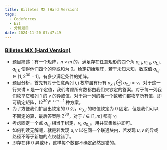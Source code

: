 ```yaml
---
title: Billetes MX (Hard Version)
tags:
  - Codeforces
  - bit
  - 分析题目
date: 2024-11-20 07:47:49
---
```


### [Billetes MX (Hard Version)](https://www.luogu.com.cn/problem/CF2022E2)

- 题目简述：有一个矩阵，$n\times m$ 的，满足存在任意矩形的四个角 $a_{i,j},a_{i,k},a_{t,j},a_{t,k}$ 使得他们四个的异或和为 $0$。给定初始矩阵，若干未知未知，数取值 $a_{i,j}\in [1,2^{30}-1]$，有多少满足条件的矩阵。
- 题目分析，首先有对于任意两列 $i,j$ 枚举虽有行有 $a_{x,i}\oplus a_{x,j}=v$，对于这一行来讲 $v$ 是一个定值，我们考虑所有数都由我们来钦定的答案。对于每一列我们枚举它和列 $1$ 的 $v$ 的异或值，对于第一列的每一个数我们都枚举所有值，即可确定矩阵，$(2^{30})^{n+m-1}$ 种方案。
- 为了方便我们扩展出钦定的 $0$ 列，$a_{0,i}$ 的取值钦定为 $0$ 固定，但是我们可以不固定的算，最后答案除 $2^{30}$，对于 $i\in [1,m]$ 都有 $v_i$
- 考虑固定一个点 $a_{i,j}$ 相当于绑定，$v_i,a_{0,j}$，用并查集维护即可。
- 如何判读无解呢，就是若发现 $u,v$ 以在同一个联通块内，若发现 $u,v$ 的异或路径不等于新加的点权就错了。
- 即存在非 $0$ 异或环，这样每个数都不确定必然是错的。